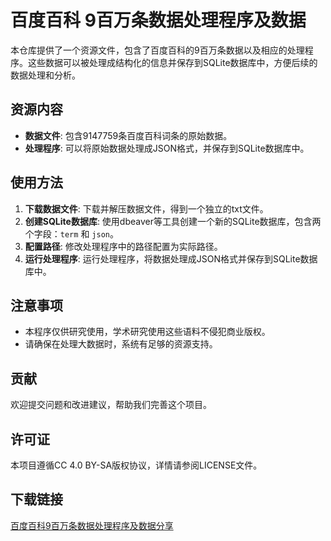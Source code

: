 # 百度百科 9百万条数据处理程序及数据

本仓库提供了一个资源文件，包含了百度百科的9百万条数据以及相应的处理程序。这些数据可以被处理成结构化的信息并保存到SQLite数据库中，方便后续的数据处理和分析。

## 资源内容

- **数据文件**: 包含9147759条百度百科词条的原始数据。
- **处理程序**: 可以将原始数据处理成JSON格式，并保存到SQLite数据库中。

## 使用方法

1. **下载数据文件**: 下载并解压数据文件，得到一个独立的txt文件。
2. **创建SQLite数据库**: 使用dbeaver等工具创建一个新的SQLite数据库，包含两个字段：`term` 和 `json`。
3. **配置路径**: 修改处理程序中的路径配置为实际路径。
4. **运行处理程序**: 运行处理程序，将数据处理成JSON格式并保存到SQLite数据库中。

## 注意事项

- 本程序仅供研究使用，学术研究使用这些语料不侵犯商业版权。
- 请确保在处理大数据时，系统有足够的资源支持。

## 贡献

欢迎提交问题和改进建议，帮助我们完善这个项目。

## 许可证

本项目遵循CC 4.0 BY-SA版权协议，详情请参阅LICENSE文件。

## 下载链接

[百度百科9百万条数据处理程序及数据分享](https://pan.quark.cn/s/f4966bbf6ffa)